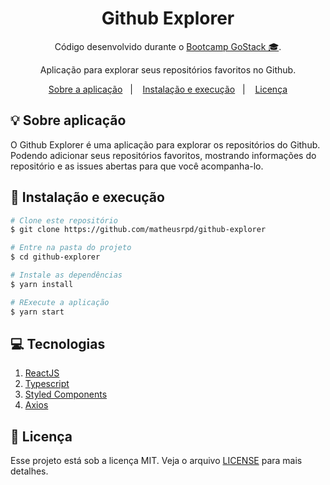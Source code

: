 <h1 align="center">
  Github Explorer
</h1>

<p align="center">Código desenvolvido durante o <a href="https://rocketseat.com.br/gostack">Bootcamp GoStack 🎓</a>.</p>

<p align="center">Aplicação para explorar seus repositórios favoritos no Github.</p>

<p align="center">
  <a href="#-sobre-aplicação">Sobre a aplicação</a>&nbsp;&nbsp;&nbsp;|&nbsp;&nbsp;&nbsp;
  <a href="#-instalacao-e-execução">Instalação e execução</a>&nbsp;&nbsp;&nbsp;|&nbsp;&nbsp;&nbsp;
  <a href="#memo-licença">Licença</a>
</p>

## 💡 Sobre aplicação

O Github Explorer é uma aplicação para explorar os repositórios do Github.
Podendo adicionar seus repositórios favoritos, mostrando informações do repositório
e as issues abertas para que você acompanha-lo.

## 🚀 Instalação e execução

```bash
# Clone este repositório
$ git clone https://github.com/matheusrpd/github-explorer

# Entre na pasta do projeto
$ cd github-explorer

# Instale as dependências
$ yarn install

# RExecute a aplicação
$ yarn start
```

## :computer: Tecnologias

1. [ReactJS](https://pt-br.reactjs.org/)
2. [Typescript](https://www.typescriptlang.org/)
3. [Styled Components](https://styled-components.com/)
4. [Axios](https://github.com/axios/axios)

## :memo: Licença

Esse projeto está sob a licença MIT. Veja o arquivo [LICENSE](LICENSE.md) para mais detalhes.
